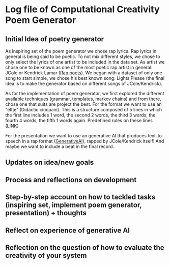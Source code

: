 # Log file of Computational Creativity Poem Generator 

## Initial Idea of poetry generator
As inspiring set of the poem generator we chose rap lyrics. Rap lyrics in general is being said to be poetic. To not mix different styles, we chose to only select the lyrics of one artist to be included in the data set. As artist we chose one to be known as one of the most poetic rap artist in general: JCole or Kendrick Lamar ([Rap poets](https://medium.com/writers-daily/why-poets-should-be-like-rappers-0b21a8bdff77#:~:text=Myriad%20rappers%20have%20been%20called,poets%20and%20the%20new%20rappers)). We began with a dataset of only one song to start simple, we chose his best known song: Lights Please (the final idea is to make the generator based on different songs of JCole/Kendrick). 

As for the implementation of poem generator, we first explored the different available techniques (grammar, templates, markov chains) and from there, chose one that suits are project the best. For the format we want to use an "elfje" (Didactic cinquain). This is a structure composed of 5 lines in which the first line includes 1 word, the second 2 words, the third 3 words, the fourth 4 words, the fifth 1 words again. 
Predefined rules on these lines (LINK)

For the presentation we want to use an generative AI that produces text-to-speech in a rap format ([GenerativeAI](https://www.topmediai.com/app/text-to-speech/?voice=67ade205-5d4b-11ee-a861-00163e2ac61b)), rapped by JCole/Kendrick itself! And maybe we want to include a beat in the final record. 

## Updates on idea/new goals

## Process and reflections on development

## Step-by-step account on how to tackled tasks (inspiring set, implement poem generator, presentation) + thoughts

## Reflect on experience of generative AI

## Reflection on the question of how to evaluate the creativity of your system 

